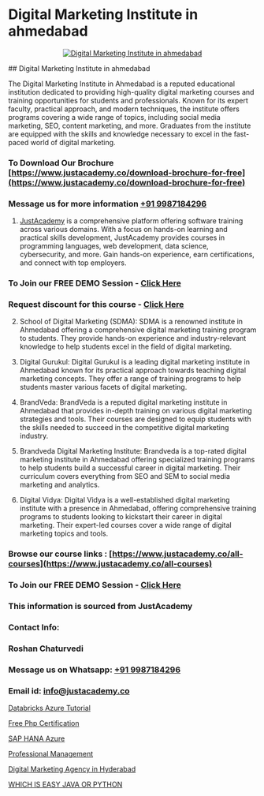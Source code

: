 # Digital Marketing Institute in ahmedabad

<p align="center">
  <a href="https://justacademy.co/course-detail/digital-marketing">
    <img src="https://justacademy.co/storage2/course_image/1676636720_course_image.webp" alt="Digital Marketing Institute in ahmedabad">
  </a>
</p>
## Digital Marketing Institute in ahmedabad

The Digital Marketing Institute in Ahmedabad is a reputed educational institution dedicated to providing high-quality digital marketing courses and training opportunities for students and professionals. Known for its expert faculty, practical approach, and modern techniques, the institute offers programs covering a wide range of topics, including social media marketing, SEO, content marketing, and more. Graduates from the institute are equipped with the skills and knowledge necessary to excel in the fast-paced world of digital marketing.
### To Download Our Brochure [https://www.justacademy.co/download-brochure-for-free](https://www.justacademy.co/download-brochure-for-free)
### Message us for more information [+91 9987184296](https://api.whatsapp.com/send?phone=919987184296)

1) [JustAcademy](https://justacademy.co) is a comprehensive platform offering software training across various domains. With a focus on hands-on learning and practical skills development, JustAcademy provides courses in programming languages, web development, data science, cybersecurity, and more. Gain hands-on experience, earn certifications, and connect with top employers.

### To Join our FREE DEMO Session - [Click Here](https://www.justacademy.co/register-for-course-demo/)
### Request discount for this course - [Click Here](https://justacademy.co/contact-us/)

2) School of Digital Marketing (SDMA): SDMA is a renowned institute in Ahmedabad offering a comprehensive digital marketing training program to students. They provide hands-on experience and industry-relevant knowledge to help students excel in the field of digital marketing.

3) Digital Gurukul: Digital Gurukul is a leading digital marketing institute in Ahmedabad known for its practical approach towards teaching digital marketing concepts. They offer a range of training programs to help students master various facets of digital marketing.

4) BrandVeda: BrandVeda is a reputed digital marketing institute in Ahmedabad that provides in-depth training on various digital marketing strategies and tools. Their courses are designed to equip students with the skills needed to succeed in the competitive digital marketing industry.

5) Brandveda Digital Marketing Institute: Brandveda is a top-rated digital marketing institute in Ahmedabad offering specialized training programs to help students build a successful career in digital marketing. Their curriculum covers everything from SEO and SEM to social media marketing and analytics.

6) Digital Vidya: Digital Vidya is a well-established digital marketing institute with a presence in Ahmedabad, offering comprehensive training programs to students looking to kickstart their career in digital marketing. Their expert-led courses cover a wide range of digital marketing topics and tools.

### Browse our course links : [https://www.justacademy.co/all-courses](https://www.justacademy.co/all-courses) 
### To Join our FREE DEMO Session - [Click Here](https://www.justacademy.co/register-for-course-demo)


### This information is sourced from JustAcademy
### Contact Info:
### Roshan Chaturvedi
### Message us on Whatsapp: [+91 9987184296](https://api.whatsapp.com/send?phone=919987184296)
### Email id: [info@justacademy.co](mailto:info@justacademy.co)
                
[Databricks Azure Tutorial](https://www.linkedin.com/pulse/databricks-azure-tutorial-justacademy-vc2ve?trackingId=KkCEUKVRn%2FsKFtbPcNNoWw%3D%3D&lipi=urn%3Ali%3Apage%3Ad_flagship3_company_admin%3BDtPVLJNkTC2k0tm5uH%2FP7w%3D%3D)

[Free Php Certification](https://www.linkedin.com/pulse/free-php-certification-justacademy-jaipur-r5dte?trackingId=TWLN%2FjRVjnFD3rkkGtGHBQ%3D%3D&lipi=urn%3Ali%3Apage%3Ad_flagship3_company_admin%3B6gVpALX0TnilEAnvQeHuDw%3D%3D)

[SAP HANA Azure](https://medium.com/@kamblerajas684/sap-hana-azure-707ecda778ff)

[Professional Management](https://medium.com/@ranemanish460/professional-management-1e506c25d47d)

[Digital Marketing Agency in Hyderabad](https://justacademyin.github.io/justacademy/digital-marketing-agency-in-hyderabad)

[WHICH IS EASY JAVA OR PYTHON](https://justacademyin.github.io/justacademy/which-is-easy-java-or-python)

